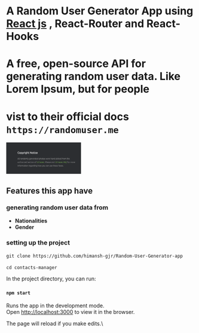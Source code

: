 # A Random User Generator App using [React js](https://reactjs.org) , React-Router and React-Hooks

# A free, open-source API for generating random user data. Like Lorem Ipsum, but for people

# vist to their official docs `https://randomuser.me`

<img width="200px" src="./assets/1.png"/>

## Features this app have

### **generating random user data from**

- **Nationalities**
- **Gender**

### setting up the project

`git clone https://github.com/himansh-gjr/Random-User-Generator-app`

`cd contacts-manager`

In the project directory, you can run:

#### `npm start`

Runs the app in the development mode.\
Open [http://localhost:3000](http://localhost:3000) to view it in the browser.

The page will reload if you make edits.\
